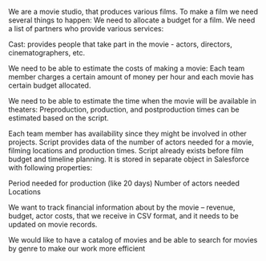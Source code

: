 We are a movie studio, that produces various films.
To make a film we need several things to happen:
We need to allocate a budget for a film.
We need a list of partners who provide various services:

Cast: provides people that take part in the movie - actors, directors, 
cinematographers, etc.

We need to be able to estimate the costs of making a movie:
Each team member charges a certain amount of money per hour and each movie has 
certain budget allocated.

We need to be able to estimate the time when the movie will be available in theaters:
Preproduction, production, and postproduction times can be estimated based on the 
script.

Each team member has availability since they might be involved in other projects.
Script provides data of the number of actors needed for a movie, filming locations and 
production times.
Script already exists before film budget and timeline planning.
It is stored in separate object in Salesforce with following properties:

Period needed for production (like 20 days)
Number of actors needed
Locations 

We want to track financial information about by the movie – revenue, budget, actor costs, 
that we receive in CSV format, and it needs to be updated on movie records.

We would like to have a catalog of movies and be able to search for movies by genre to 
make our work more efficient
